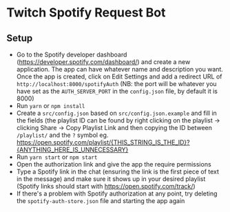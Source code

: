 # Twitch Spotify Request Bot

## Setup
* Go to the Spotify developer dashboard
    (https://developer.spotify.com/dashboard/) and create a new application. The
    app can have whatever name and description you want. Once the app is
    created, click on Edit Settings and add a redirect URL of
    `http://localhost:8000/spotifyAuth` (NB: the port will be whatever you
    have set as the `AUTH_SERVER_PORT` in the `config.json` file, by default it
    is 8000)
* Run `yarn` or `npm install`
* Create a `src/config.json` based on `src/config.json.example` and fill in the
    fields (the playlist ID can be found by right clicking on the playlist ->
    clicking Share -> Copy Playlist Link and then copying the ID between `/playlist/` and the `?` symbol
    eg. https://open.spotify.com/playlist/{THIS_STRING_IS_THE_ID}?{ANYTHING_HERE_IS_UNNECESSARY}
* Run `yarn start` or `npm start`
* Open the authorization link and give the app the require permissions
* Type a Spotify link in the chat (ensuring the link is the first piece of text
    in the message) and make sure it shows up in your desired playlist (Spotify
    links should start with https://open.spotify.com/track/)
* If there's a problem with Spotify authorization at any point, try deleting the
    `spotify-auth-store.json` file and starting the app again
